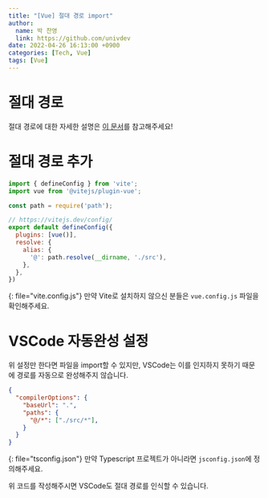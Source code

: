 ```yaml
---
title: "[Vue] 절대 경로 import"
author:
  name: 박 찬영
  link: https://github.com/univdev
date: 2022-04-26 16:13:00 +0900
categories: [Tech, Vue]
tags: [Vue]
---
```

# 절대 경로
절대 경로에 대한 자세한 설명은 [이 문서][절대 경로]를 참고해주세요!  
# 절대 경로 추가
```javascript
import { defineConfig } from 'vite';
import vue from '@vitejs/plugin-vue';

const path = require('path');

// https://vitejs.dev/config/
export default defineConfig({
  plugins: [vue()],
  resolve: {
    alias: {
      '@': path.resolve(__dirname, './src'),
    },
  },
})
```
{: file="vite.config.js"}
만약 Vite로 설치하지 않으신 분들은 ```vue.config.js``` 파일을 확인해주세요.
# VSCode 자동완성 설정
위 설정만 한다면 파일을 import할 수 있지만, VSCode는 이를 인지하지 못하기 때문에 경로를 자동으로 완성해주지 않습니다.
```json
{
  "compilerOptions": {
    "baseUrl": ".",
    "paths": {
      "@/*": ["./src/*"],
    }
  }
}
```
{: file="tsconfig.json"}
만약 Typescript 프로젝트가 아니라면 ```jsconfig.json```에 정의해주세요.

위 코드를 작성해주시면 VSCode도 절대 경로를 인식할 수 있습니다.

[절대 경로]: https://www.univdev.page/posts/react-absolute-import/